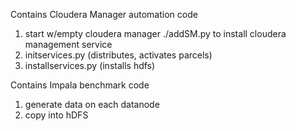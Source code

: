 
Contains Cloudera Manager automation code

1) start w/empty cloudera manager ./addSM.py to install cloudera management service
2) initservices.py (distributes, activates parcels)
3) installservices.py (installs hdfs)

Contains Impala benchmark code
1) generate data on each datanode
2) copy into hDFS 
